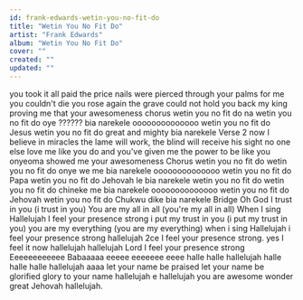 ```yaml
---
id: frank-edwards-wetin-you-no-fit-do
title: "Wetin You No Fit Do"
artist: "Frank Edwards"
album: "Wetin You No Fit Do"
cover: ""
created: ""
updated: ""
---
```


you took it all
paid the price
nails were pierced through your palms for me
you couldn't die
you rose again
the grave could not hold you back my king
proving me that your awesomeness
chorus
wetin you no fit do
na wetin you no fit do
oye ?????? bia narekele
oooooooooooooo
wetin you no fit do
Jesus wetin you no fit do
great and mighty bia narekele
Verse 2
now I believe in miracles
the lame will work, the blind will receive his sight
no one else  love me like you do
and you've given me the power to be like you
onyeoma  showed me your awesomeness
Chorus
wetin you no fit do
 wetin you no fit do
onye we me bia narekele
oooooooooooooo
wetin you no fit do
Papa wetin you no fit do
Jehovah le bia narekele
wetin you no fit do
wetin you no fit do
chineke me bia narekele
oooooooooooooo
wetin you no fit do
Jehovah wetin you no fit do
Chukwu dike bia narekele
Bridge
Oh God I trust in you
(i trust in you)
You are my all in all
(you're my all in all)
When I sing Hallelujah
I feel your presence strong
i put my trust in you
(i put my trust in you)
you are my everything
(you are my everything)
when i sing Hallelujah
i feel your presence strong
hallelujah 2ce
I feel your presence strong.
yes I feel it now
hallelujah hallelujah
Lord I feel your presence strong
Eeeeeeeeeeee Babaaaaa eeeee eeeeeee eeee
halle halle hallelujah
halle halle halle hallelujah aaaa
let your name be praised
let your name be glorified
glory to your name
hallelujah e
hallelujah
you are awesome wonder
great Jehovah
 hallelujah.